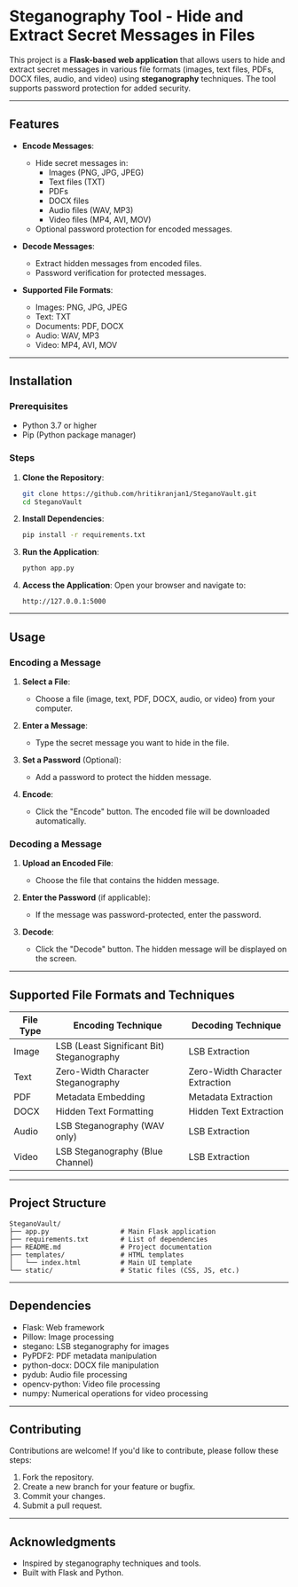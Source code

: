 # Steganography Tool - Hide and Extract Secret Messages in Files

This project is a **Flask-based web application** that allows users to hide and extract secret messages in various file formats (images, text files, PDFs, DOCX files, audio, and video) using **steganography** techniques. The tool supports password protection for added security.

---

## Features

- **Encode Messages**:
  - Hide secret messages in:
    - Images (PNG, JPG, JPEG)
    - Text files (TXT)
    - PDFs
    - DOCX files
    - Audio files (WAV, MP3)
    - Video files (MP4, AVI, MOV)
  - Optional password protection for encoded messages.

- **Decode Messages**:
  - Extract hidden messages from encoded files.
  - Password verification for protected messages.

- **Supported File Formats**:
  - Images: PNG, JPG, JPEG
  - Text: TXT
  - Documents: PDF, DOCX
  - Audio: WAV, MP3
  - Video: MP4, AVI, MOV

---

## Installation

### Prerequisites

- Python 3.7 or higher
- Pip (Python package manager)

### Steps

1. **Clone the Repository**:
   ```bash
   git clone https://github.com/hritikranjan1/SteganoVault.git
   cd SteganoVault

2. **Install Dependencies**:
   ```bash
   pip install -r requirements.txt
   ```

3. **Run the Application**:
   ```bash
   python app.py
   ```

4. **Access the Application**:
   Open your browser and navigate to:
   ```
   http://127.0.0.1:5000
   ```

---

## Usage

### Encoding a Message

1. **Select a File**:
   - Choose a file (image, text, PDF, DOCX, audio, or video) from your computer.

2. **Enter a Message**:
   - Type the secret message you want to hide in the file.

3. **Set a Password** (Optional):
   - Add a password to protect the hidden message.

4. **Encode**:
   - Click the "Encode" button. The encoded file will be downloaded automatically.

### Decoding a Message

1. **Upload an Encoded File**:
   - Choose the file that contains the hidden message.

2. **Enter the Password** (if applicable):
   - If the message was password-protected, enter the password.

3. **Decode**:
   - Click the "Decode" button. The hidden message will be displayed on the screen.

---

## Supported File Formats and Techniques

| File Type | Encoding Technique                          | Decoding Technique                          |
|-----------|---------------------------------------------|---------------------------------------------|
| Image     | LSB (Least Significant Bit) Steganography   | LSB Extraction                              |
| Text      | Zero-Width Character Steganography          | Zero-Width Character Extraction             |
| PDF       | Metadata Embedding                          | Metadata Extraction                         |
| DOCX      | Hidden Text Formatting                      | Hidden Text Extraction                      |
| Audio     | LSB Steganography (WAV only)                | LSB Extraction                              |
| Video     | LSB Steganography (Blue Channel)            | LSB Extraction                              |

---

## Project Structure

```
SteganoVault/
├── app.py                  # Main Flask application
├── requirements.txt        # List of dependencies
├── README.md               # Project documentation
├── templates/              # HTML templates
│   └── index.html          # Main UI template
└── static/                 # Static files (CSS, JS, etc.)
```

---

## Dependencies

- Flask: Web framework
- Pillow: Image processing
- stegano: LSB steganography for images
- PyPDF2: PDF metadata manipulation
- python-docx: DOCX file manipulation
- pydub: Audio file processing
- opencv-python: Video file processing
- numpy: Numerical operations for video processing

---

## Contributing

Contributions are welcome! If you'd like to contribute, please follow these steps:

1. Fork the repository.
2. Create a new branch for your feature or bugfix.
3. Commit your changes.
4. Submit a pull request.

---

## Acknowledgments

- Inspired by steganography techniques and tools.
- Built with Flask and Python.
